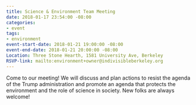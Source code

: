 ```yaml
---
title: Science & Environment Team Meeting
date: 2018-01-17 23:54:00 -08:00
categories:
- event
tags:
- environment
event-start-date: 2018-01-21 19:00:00 -08:00
event-end-date: 2018-01-21 20:00:00 -08:00
Location: Three Stone Hearth, 1581 University Ave, Berkeley
RSVP-link: mailto:environment+owner@indivisibleberkeley.org
---
```


Come to our meeting! We will discuss and plan actions to resist the agenda of the Trump administration and promote an agenda that protects the environment and the role of science in society. New folks are always welcome!